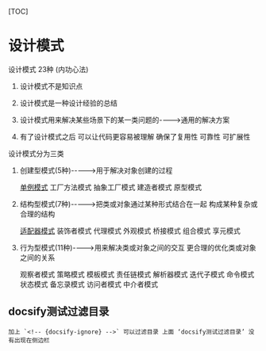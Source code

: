 [TOC]


# 设计模式

设计模式  23种  (内功心法)

1. 设计模式不是知识点

2. 设计模式是一种设计经验的总结

3. 设计模式用来解决某些场景下的某一类问题的---->通用的解决方案

4. 有了设计模式之后  可以让代码更容易被理解  确保了复用性  可靠性  可扩展性

设计模式分为三类

1. 创建型模式(5种)----->用于解决对象创建的过程

    [单例模式](page/java/designPattern/singleton.md)  工厂方法模式   抽象工厂模式   建造者模式   原型模式

2. 结构型模式(7种)----->把类或对象通过某种形式结合在一起  构成某种复杂或合理的结构	

    [适配器模式](page/java/designPattern/adapter.md)  装饰者模式   代理模式  外观模式   桥接模式   组合模式   享元模式

3. 行为型模式(11种)---->用来解决类或对象之间的交互  更合理的优化类或对象之间的关系

    观察者模式  策略模式  模板模式  责任链模式  解析器模式  迭代子模式 
    命令模式  状态模式  备忘录模式  访问者模式  中介者模式


## docsify测试过滤目录 <!-- {docsify-ignore} -->

    加上 `<!-- {docsify-ignore} -->` 可以过滤目录 上面 ‘docsify测试过滤目录’ 没有出现在侧边栏